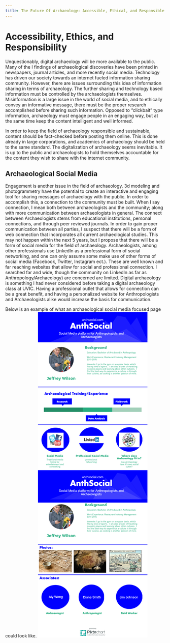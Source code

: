 ```yaml
---
title: The Future Of Archaeology: Accessible, Ethical, and Responsible
---
```


# Accessibility, Ethics, and Responsibility

Unquestionably, digital archaeology will be more available to the public.  Many of the I findings of archaeological discoveries have been printed in newspapers, journal articles, and more recently social media.  Technology has driven our society towards an internet fueled information sharing community.  However, there are issues surrounding this idea of information sharing in terms of archaeology.  The further sharing and technology based information must be controlled by the archaeologists themselves.  Misinformation is a large issue in the world of social media, and to ethically convey an informative message, there must be the proper research accomplished before sharing such information.  Opposed to “clickbait” type information, archaeology must engage people in an engaging way, but at the same time keep the content intelligent and well informed.

In order to keep the field of archaeology responsible and sustainable, content should be fact-checked before posting them online.  This is done already in large corporations, and academics of archaeology should be held to the same standard.  The digitalization of archaeology seems inevitable.  It is up to the public and archaeologists to hold themselves accountable for the content they wish to share with the internet community.  

## Archaeological Social Media

Engagement is another issue in the field of archaeology.  3d modeling and photogrammetry have the potential to create an interactive and engaging tool for sharing messages of archaeology with the public.  In order to accomplish this, a connection to the community must be built.  When I say connection, I mean both between archaeologists and the community; along with more communication between archaeologists in general.  The connect between Archaeologists stems from educational institutions, personal connections, and through peer reviewed journals.  In order to gain proper communication between all parties, I suspect that there will be a form of web connection that incorporates all current archaeological studies. This may not happen within the next 5 years, but I propose that there will be a form of social media for the field of archaeology.  Archaeologists, among other professionals use LinkedIn as a professional form of social networking, and one can only assume some make use of other forms of social media (Facebook, Twitter, Instagram ect.).  These are well known and far reaching websites that allow for social and professional connection.  I searched far and wide, though the community on LinkedIn as far as Anthropology/Archaeology) are concerned are limited.  Digital archaeology is something I had never considered before taking a digital archaeology class at UVIC.  Having a professional outlet that allows for connection can be a great benefit, and having a personalized website for Anthropologists and Archaeologists alike would increase the basis for communication.


Below is an example of what an archaeological social media focused page could look like.
![Emerald](img/new-piktochart_836_d31d1de69e6d1726486feaccda917ac408e7e4ae.png "piktochartsm")
